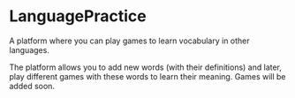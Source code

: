 # LanguagePractice
A platform where you can play games to learn vocabulary in other languages.

The platform allows you to add new words (with their definitions) and later, play different games with these words to learn their meaning. Games will be added soon.